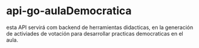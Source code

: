 # api-go-aulaDemocratica
esta API servirá com backend de herramientas didacticas, en la generación de activiades de votación para desarrollar practicas democraticas en el aula.
